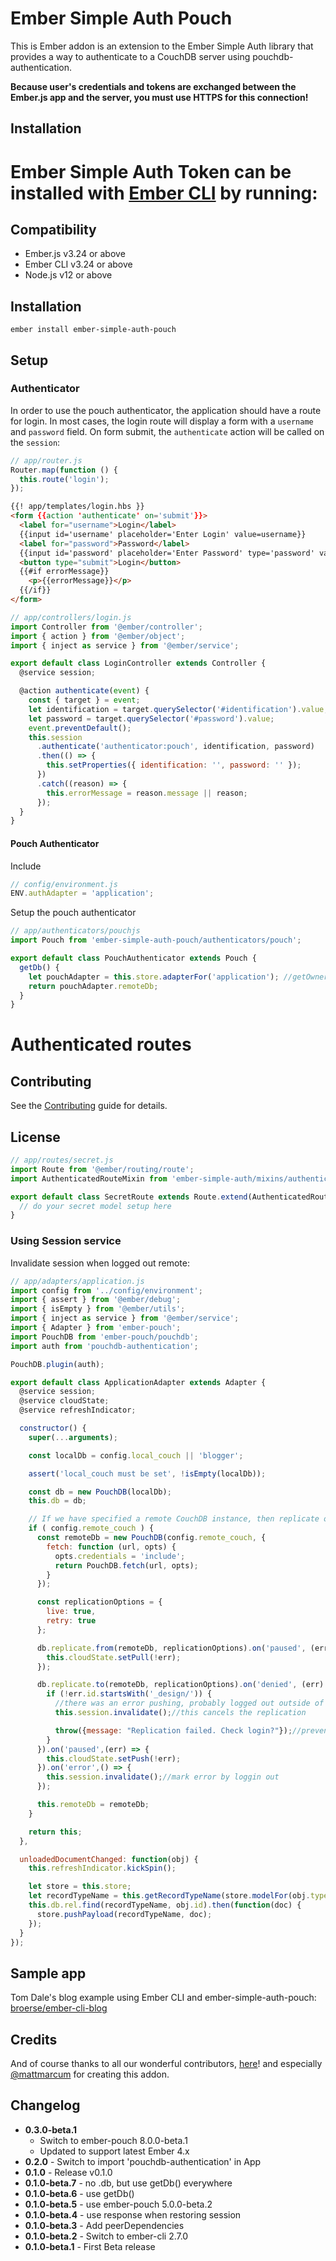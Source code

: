 # Ember Simple Auth Pouch

This is Ember addon is an extension to the Ember Simple Auth library that provides a way to authenticate to a CouchDB server using pouchdb-authentication.

**Because user's credentials and tokens are exchanged between the
Ember.js app and the server, you must use HTTPS for this connection!**

## Installation

# Ember Simple Auth Token can be installed with [Ember CLI](https://ember-cli.com/) by running:

## Compatibility

- Ember.js v3.24 or above
- Ember CLI v3.24 or above
- Node.js v12 or above

## Installation

```
ember install ember-simple-auth-pouch
```

## Setup

### Authenticator

In order to use the pouch authenticator, the application should have a route for login. In most cases, the login route will display a form with a `username` and `password` field. On form submit, the `authenticate` action will be called on the `session`:

```js
// app/router.js
Router.map(function () {
  this.route('login');
});
```

```html
{{! app/templates/login.hbs }}
<form {{action 'authenticate' on='submit'}}>
  <label for="username">Login</label>
  {{input id='username' placeholder='Enter Login' value=username}}
  <label for="password">Password</label>
  {{input id='password' placeholder='Enter Password' type='password' value=password}}
  <button type="submit">Login</button>
  {{#if errorMessage}}
    <p>{{errorMessage}}</p>
  {{/if}}
</form>
```

```js
// app/controllers/login.js
import Controller from '@ember/controller';
import { action } from '@ember/object';
import { inject as service } from '@ember/service';

export default class LoginController extends Controller {
  @service session;

  @action authenticate(event) {
    const { target } = event;
    let identification = target.querySelector('#identification').value;
    let password = target.querySelector('#password').value;
    event.preventDefault();
    this.session
      .authenticate('authenticator:pouch', identification, password)
      .then(() => {
        this.setProperties({ identification: '', password: '' });
      })
      .catch((reason) => {
        this.errorMessage = reason.message || reason;
      });
  }
}
```

#### Pouch Authenticator

Include

```js
// config/environment.js
ENV.authAdapter = 'application';
```

Setup the pouch authenticator

```js
// app/authenticators/pouchjs
import Pouch from 'ember-simple-auth-pouch/authenticators/pouch';

export default class PouchAuthenticator extends Pouch {
  getDb() {
    let pouchAdapter = this.store.adapterFor('application'); //getOwner(this).lookup(`adapter:${pouchAdapterName}`);
    return pouchAdapter.remoteDb;
  }
}
```

# Authenticated routes

## Contributing

See the [Contributing](CONTRIBUTING.md) guide for details.

## License


```js
// app/routes/secret.js
import Route from '@ember/routing/route';
import AuthenticatedRouteMixin from 'ember-simple-auth/mixins/authenticated-route-mixin';

export default class SecretRoute extends Route.extend(AuthenticatedRouteMixin) {
  // do your secret model setup here
}
```

### Using Session service

Invalidate session when logged out remote:

```js
// app/adapters/application.js
import config from '../config/environment';
import { assert } from '@ember/debug';
import { isEmpty } from '@ember/utils';
import { inject as service } from '@ember/service';
import { Adapter } from 'ember-pouch';
import PouchDB from 'ember-pouch/pouchdb';
import auth from 'pouchdb-authentication';

PouchDB.plugin(auth);

export default class ApplicationAdapter extends Adapter {
  @service session;
  @service cloudState;
  @service refreshIndicator;

  constructor() {
    super(...arguments);

    const localDb = config.local_couch || 'blogger';

    assert('local_couch must be set', !isEmpty(localDb));

    const db = new PouchDB(localDb);
    this.db = db;

    // If we have specified a remote CouchDB instance, then replicate our local database to it
    if ( config.remote_couch ) {
      const remoteDb = new PouchDB(config.remote_couch, {
        fetch: function (url, opts) {
          opts.credentials = 'include';
          return PouchDB.fetch(url, opts);
        }
      });

      const replicationOptions = {
        live: true,
        retry: true
      };

      db.replicate.from(remoteDb, replicationOptions).on('paused', (err) => {
        this.cloudState.setPull(!err);
      });

      db.replicate.to(remoteDb, replicationOptions).on('denied', (err) => {
        if (!err.id.startsWith('_design/')) {
          //there was an error pushing, probably logged out outside of this app (couch/cloudant dashboard)
          this.session.invalidate();//this cancels the replication

          throw({message: "Replication failed. Check login?"});//prevent doc from being marked replicated
        }
      }).on('paused',(err) => {
        this.cloudState.setPush(!err);
      }).on('error',() => {
        this.session.invalidate();//mark error by loggin out
      });

      this.remoteDb = remoteDb;
    }

    return this;
  },

  unloadedDocumentChanged: function(obj) {
    this.refreshIndicator.kickSpin();

    let store = this.store;
    let recordTypeName = this.getRecordTypeName(store.modelFor(obj.type));
    this.db.rel.find(recordTypeName, obj.id).then(function(doc) {
      store.pushPayload(recordTypeName, doc);
    });
  }
});
```

## Sample app

Tom Dale's blog example using Ember CLI and ember-simple-auth-pouch: [broerse/ember-cli-blog](https://github.com/broerse/ember-cli-blog)

## Credits

And of course thanks to all our wonderful contributors, [here](https://github.com/martinic/ember-simple-auth-pouch/graphs/contributors)! and especially [@mattmarcum](https://github.com/mattmarcum) for creating this addon.

## Changelog

- **0.3.0-beta.1**
  - Switch to ember-pouch 8.0.0-beta.1
  - Updated to support latest Ember 4.x
- **0.2.0** - Switch to import 'pouchdb-authentication' in App
- **0.1.0** - Release v0.1.0
- **0.1.0-beta.7** - no .db, but use getDb() everywhere
- **0.1.0-beta.6** - use getDb()
- **0.1.0-beta.5** - use ember-pouch 5.0.0-beta.2
- **0.1.0-beta.4** - use response when restoring session
- **0.1.0-beta.3** - Add peerDependencies
- **0.1.0-beta.2** - Switch to ember-cli 2.7.0
- **0.1.0-beta.1** - First Beta release
